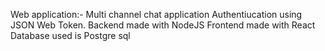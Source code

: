 Web application:- Multi channel chat application
Authentiucation using JSON Web Token.
Backend made with NodeJS
Frontend made with React
Database used is Postgre sql
